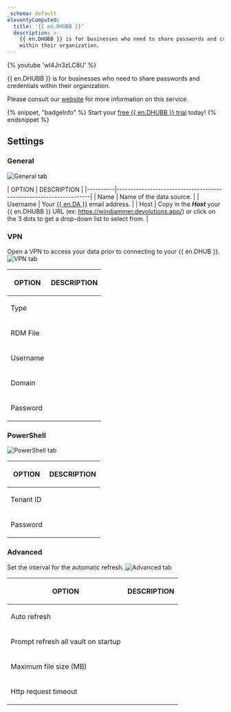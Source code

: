 ```yaml
---
_schema: default
eleventyComputed:
  title: '{{ en.DHUBB }}'
  description: >-
    {{ en.DHUBB }} is for businesses who need to share passwords and credentials
    within their organization.
---
```

{% youtube 'wI4Jn3zLC8U' %}

{{ en.DHUBB }} is for businesses who need to share passwords and credentials within their organization.

Please consult our [website](https://devolutions.net/password-hub/) for more information on this service.

{% snippet, "badgeInfo" %}
Start your [free {{ en.DHUBB }} trial](https://devolutions.net/password-hub/business/sign-up) today!
{% endsnippet %}

## Settings

### General

![General tab](https://cdnweb.devolutions.net/docs/HUBB6004_2024_2.png)

\| OPTION   \| DESCRIPTION                                                        \| \|----------\|--------------------------------------------------------------------\| \| Name     \| Name of the data source.                                           \| \| Username \| Your [{{ en.DA }}](https://portal.devolutions.com/) email address. \| \| Host     \| Copy in the ***Host*** your {{ en.DHUBB }} URL (ex: https://windjammer.devolutions.app/) or click on the 3 dots to get a drop-down list to select from. \|

### VPN

Open a VPN to access your data prior to connecting to your {{ en.DHUB }}. ![VPN tab](https://cdnweb.devolutions.net/docs/HUBB6001_2024_2.png)

<table><thead><tr><th><p>OPTION</p></th><th><p>DESCRIPTION</p></th></tr></thead><tbody><tr><td><p>Type</p></td><td><p></p></td></tr><tr><td><p>RDM File</p></td><td><p></p></td></tr><tr><td><p>Username</p></td><td><p></p></td></tr><tr><td><p>Domain</p></td><td><p></p></td></tr><tr><td><p>Password</p></td><td><p></p></td></tr></tbody></table>

### PowerShell

![PowerShell tab](https://cdnweb.devolutions.net/docs/HUBB6005_2024_2.png)

<table><thead><tr><th><p>OPTION</p></th><th><p>DESCRIPTION</p></th></tr></thead><tbody><tr><td><p>Tenant ID</p></td><td><p></p></td></tr><tr><td><p>Password</p></td><td><p></p></td></tr></tbody></table>

### Advanced

Set the interval for the automatic refresh. ![Advanced tab](https://cdnweb.devolutions.net/docs/HUBB6006_2024_2.png)

<table><thead><tr><th><p>OPTION</p></th><th><p>DESCRIPTION</p></th></tr></thead><tbody><tr><td><p>Auto refresh</p></td><td><p></p></td></tr><tr><td><p>Prompt refresh all vault on startup</p></td><td><p></p></td></tr><tr><td><p>Maximum file size (MB)</p></td><td><p></p></td></tr><tr><td><p>Http request timeout </p></td><td><p></p></td></tr></tbody></table>